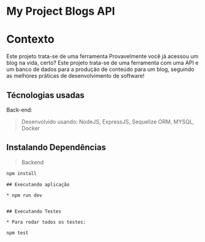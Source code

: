 # My Project Blogs API

# Contexto
Este projeto trata-se de uma ferramenta 
Provavelmente você já acessou um blog na vida, certo? Este projeto trata-se de uma ferramenta com uma API e um banco de dados para a produção de conteúdo para um blog, seguindo as melhores práticas de desenvolvimento de software!

## Técnologias usadas

Back-end:
> Desenvolvido usando: NodeJS, ExpressJS, Sequelize ORM, MYSQL, Docker


## Instalando Dependências

> Backend
```bash
npm install
``` 
``` 
## Executando aplicação

* npm run dev

  ```
  ```

## Executando Testes

* Para rodar todos os testes:

  ```
    npm test
  ```
